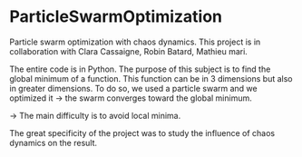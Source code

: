 # ParticleSwarmOptimization

Particle swarm optimization with chaos dynamics.
This project is in collaboration with Clara Cassaigne, Robin Batard, Mathieu mari.

The entire code is in Python.
The purpose of this subject is to find the global minimum of a function. This function can be in 3 dimensions but also in greater dimensions.
To do so, we used a particle swarm and we optimized it -> the swarm converges toward the global minimum.

-> The main difficulty is to avoid local minima.


The great specificity of the project was to study the influence of chaos dynamics on the result.
